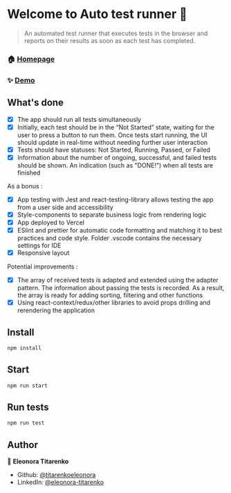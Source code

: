 # Welcome to Auto test runner 👋

> An automated test runner that executes tests in the browser and reports on their results as soon as each test has completed.

### 🏠 [Homepage](https://github.com/titarenkoeleonora/auto-test-runner)

### ✨ [Demo](-)

## What's done

- [x] The app should run all tests simultaneously
- [x] Initially, each test should be in the “Not Started” state, waiting for the user to press a button to run them. Once tests start running, the UI should update in real-time without needing further user interaction
- [x] Tests should have statuses: Not Started, Running, Passed, or Failed
- [x] Information about the number of ongoing, successful, and failed tests should be shown. An indication (such as "DONE!") when all tests are finished 

As a bonus :

- [x] App testing with Jest and react-testing-library allows testing the app from a user side and accessibility
- [x] Style-components to separate business logic from rendering logic
- [x] App deployed to Vercel
- [x] ESlint and prettier for automatic code formatting and matching it to best practices and code style. Folder .vscode contains the necessary settings for IDE
- [x] Responsive layout

Potential improvements :

- [x] The array of received tests is adapted and extended using the adapter pattern. The information about passing the tests is recorded. As a result, the array is ready for adding sorting, filtering and other functions
- [x] Using react-context/redux/other libraries to avoid props drilling and rerendering the application

## Install

```sh
npm install
```

## Start

```sh
npm run start
```

## Run tests

```sh
npm run test
```

## Author

👤 **Eleonora Titarenko**

* Github: [@titarenkoeleonora](https://github.com/titarenkoeleonora)
* LinkedIn: [@eleonora-titarenko](https://linkedin.com/in/eleonora-titarenko)

